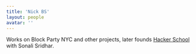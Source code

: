 ```yaml
---
title: 'Nick BS'
layout: people
avatar: ''
---
```


Works on Block Party NYC and other projects, later founds <a href="https://www.hackerschool.com">Hacker School</a> with Sonali Sridhar.